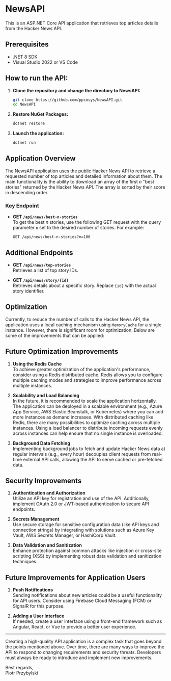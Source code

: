 

# NewsAPI

This is an ASP.NET Core API application that retrieves top articles details from the Hacker News API.

## Prerequisites

- .NET 8 SDK
- Visual Studio 2022 or VS Code

## How to run the API:

1. **Clone the repository and change the directory to NewsAPI:**

   ```bash
   git clone https://github.com/ppcosys/NewsAPI.git
   cd NewsAPI
   ```

2. **Restore NuGet Packages:**

   ```bash
   dotnet restore
   ```

3. **Launch the application:**

   ```bash
   dotnet run
   ```

## Application Overview

The NewsAPI application uses the public Hacker News API to retrieve a requested number of top articles and detailed information about them. The main functionality is the ability to download an array of the first *n* "best stories" returned by the Hacker News API. The array is sorted by their score in descending order.

### Key Endpoint

- **GET `/api/news/best-n-stories`**  
  To get the best *n* stories, use the following GET request with the query parameter `n` set to the desired number of stories. For example:  
  ```
  GET /api/news/best-n-stories?n=100
  ```

## Additional Endpoints

- **GET `/api/news/top-stories`**  
  Retrieves a list of top story IDs.

- **GET `/api/news/story/{id}`**  
  Retrieves details about a specific story. Replace `{id}` with the actual story identifier.

## Optimization

Currently, to reduce the number of calls to the Hacker News API, the application uses a local caching mechanism using `MemoryCache` for a single instance. However, there is significant room for optimization. Below are some of the improvements that can be applied:

## Future Optimization Improvements

1. **Using the Redis Cache**  
   To achieve greater optimization of the application's performance, consider using a Redis distributed cache. Redis allows you to configure multiple caching modes and strategies to improve performance across multiple instances.

2. **Scalability and Load Balancing**  
   In the future, it is recommended to scale the application horizontally. The application can be deployed in a scalable environment (e.g., Azure App Service, AWS Elastic Beanstalk, or Kubernetes) where you can add more instances as demand increases. With distributed caching like Redis, there are many possibilities to optimize caching across multiple instances. Using a load balancer to distribute incoming requests evenly across instances can help ensure that no single instance is overloaded.

3. **Background Data Fetching**  
   Implementing background jobs to fetch and update Hacker News data at regular intervals (e.g., every hour) decouples client requests from real-time external API calls, allowing the API to serve cached or pre-fetched data.

## Security Improvements

1. **Authentication and Authorization**  
   Utilize an API key for registration and use of the API. Additionally, implement OAuth 2.0 or JWT-based authentication to secure API endpoints.

2. **Secrets Management**  
   Use secure storage for sensitive configuration data (like API keys and connection strings) by integrating with solutions such as Azure Key Vault, AWS Secrets Manager, or HashiCorp Vault.

3. **Data Validation and Sanitization**  
   Enhance protection against common attacks like injection or cross-site scripting (XSS) by implementing robust data validation and sanitization techniques.

## Future Improvements for Application Users

1. **Push Notifications**  
   Sending notifications about new articles could be a useful functionality for API users. Consider using Firebase Cloud Messaging (FCM) or SignalR for this purpose.

2. **Adding a User Interface**  
   If needed, create a user interface using a front-end framework such as Angular, React, or Vue to provide a better user experience.

---

Creating a high-quality API application is a complex task that goes beyond the points mentioned above. Over time, there are many ways to improve the API to respond to changing requirements and security threats. Developers must always be ready to introduce and implement new improvements.




Best regards,  
Piotr Przybylski


